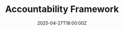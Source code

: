 ---
title: Accountability Framework
linkTitle: Accountability Framework
date: '2025-04-27T18:00:00Z'
weight: 1
description: A comprehensive Accountability Framework aligned with ISO standards outlines
  roles, responsibilities, and mechanisms for transparency and performance, emphasizing
  leadership commitment, risk management, and continuous improvement across organizational
  activities, including safeguarding responsibilities.
draft: false
ref: accountability-framework
---